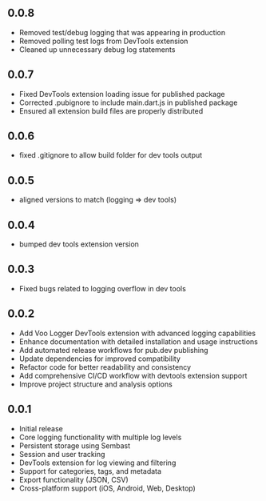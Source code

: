## 0.0.8

* Removed test/debug logging that was appearing in production
* Removed polling test logs from DevTools extension
* Cleaned up unnecessary debug log statements

## 0.0.7

* Fixed DevTools extension loading issue for published package
* Corrected .pubignore to include main.dart.js in published package
* Ensured all extension build files are properly distributed

## 0.0.6

* fixed .gitignore to allow build folder for dev tools output

## 0.0.5

* aligned versions to match (logging => dev tools)
  
## 0.0.4

* bumped dev tools extension version

## 0.0.3

* Fixed bugs related to logging overflow in dev tools

## 0.0.2

* Add Voo Logger DevTools extension with advanced logging capabilities
* Enhance documentation with detailed installation and usage instructions
* Add automated release workflows for pub.dev publishing
* Update dependencies for improved compatibility
* Refactor code for better readability and consistency
* Add comprehensive CI/CD workflow with devtools extension support
* Improve project structure and analysis options

## 0.0.1

* Initial release
* Core logging functionality with multiple log levels
* Persistent storage using Sembast
* Session and user tracking
* DevTools extension for log viewing and filtering
* Support for categories, tags, and metadata
* Export functionality (JSON, CSV)
* Cross-platform support (iOS, Android, Web, Desktop)
